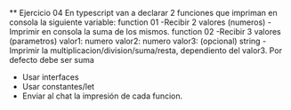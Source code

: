 ** Ejercicio 04
En typescript van a declarar 2 funciones que impriman en consola la siguiente variable:
  function 01
    -Recibir 2 valores (numeros)
    -Imprimir en consola la suma de los mismos.
  function 02
    -Recibir 3 valores (parametros)
      valor1: numero
      valor2: numero
      valor3: (opcional) string
    -Imprimir la multiplicacion/division/suma/resta, dependiento del valor3. Por defecto debe ser suma

* Usar interfaces
* Usar constantes/let
* Enviar al chat la impresión de cada funcion.

